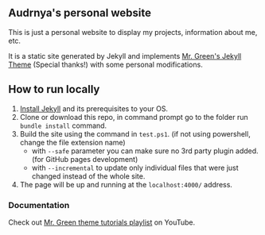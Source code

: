 ## Audrnya's personal website

This is just a personal website to display my projects, information about me, etc.

It is a static site generated by Jekyll and implements [Mr. Green's Jekyll Theme](https://github.com/MrGreensWorkshop/MrGreen-JekyllTheme) (Special thanks!) with some personal modifications.

## How to run locally

1. [Install Jekyll](https://jekyllrb.com/docs/installation/) and its prerequisites to your OS.
1. Clone or download this repo, in command prompt go to the folder run `bundle install` command.
1. Build the site using the command in `test.ps1`. (if not using powershell, change the file extension name)
   - with `--safe` parameter you can make sure no 3rd party plugin added. (for GitHub pages development)
   - with `--incremental` to update only individual files that were just changed instead of the whole site.
1. The page will be up and running at the `localhost:4000/` address.

### Documentation

Check out [Mr. Green theme tutorials playlist](https://www.youtube.com/playlist?list=PLAymxPbYHgl-fFy5can7uZBMJtFWVcphD) on YouTube.
